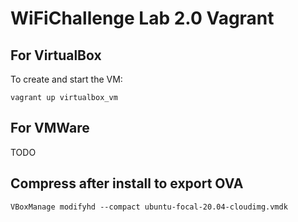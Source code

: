 # WiFiChallenge Lab 2.0 Vagrant

## For VirtualBox

To create and start the VM:
```
vagrant up virtualbox_vm
```




## For VMWare

TODO


## Compress after install to export OVA

```
VBoxManage modifyhd --compact ubuntu-focal-20.04-cloudimg.vmdk
```